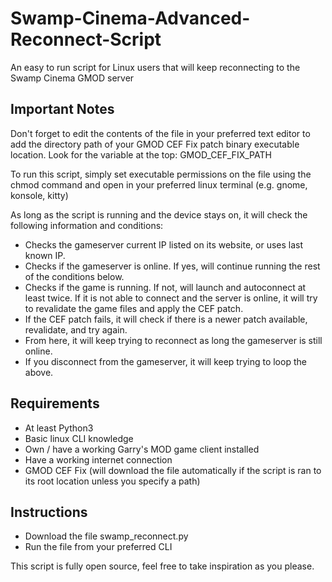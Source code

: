# Swamp-Cinema-Advanced-Reconnect-Script
An easy to run script for Linux users that will keep reconnecting to the Swamp Cinema GMOD server

## Important Notes
Don't forget to edit the contents of the file in your preferred text editor to add the directory path of your GMOD CEF Fix patch binary executable location.
Look for the variable at the top: GMOD_CEF_FIX_PATH

To run this script, simply set executable permissions on the file using the chmod command and open in your preferred linux terminal (e.g. gnome, konsole, kitty)

As long as the script is running and the device stays on, it will check the following information and conditions:

- Checks the gameserver current IP listed on its website, or uses last known IP.
- Checks if the gameserver is online. If yes, will continue running the rest of the conditions below.
- Checks if the game is running. If not, will launch and autoconnect at least twice. If it is not able to connect and the server is online, it will try to revalidate the game files and apply the CEF patch.
- If the CEF patch fails, it will check if there is a newer patch available, revalidate, and try again.
- From here, it will keep trying to reconnect as long the gameserver is still online.
- If you disconnect from the gameserver, it will keep trying to loop the above.

## Requirements
- At least Python3
- Basic linux CLI knowledge
- Own / have a working Garry's MOD game client installed
- Have a working internet connection
- GMOD CEF Fix (will download the file automatically if the script is ran to its root location unless you specify a path)

## Instructions
- Download the file swamp_reconnect.py
- Run the file from your preferred CLI


This script is fully open source, feel free to take inspiration as you please.
